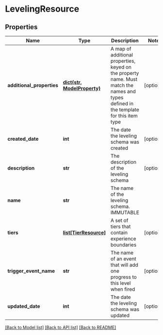 # LevelingResource

## Properties
Name | Type | Description | Notes
------------ | ------------- | ------------- | -------------
**additional_properties** | [**dict(str, ModelProperty)**](ModelProperty.md) | A map of additional properties, keyed on the property name.  Must match the names and types defined in the template for this item type | [optional] 
**created_date** | **int** | The date the leveling schema was created | [optional] 
**description** | **str** | The description of the leveling schema | [optional] 
**name** | **str** | The name of the leveling schema.  IMMUTABLE | 
**tiers** | [**list[TierResource]**](TierResource.md) | A set of tiers that contain experience boundaries | [optional] 
**trigger_event_name** | **str** | The name of an event that will add one progress to this level when fired | [optional] 
**updated_date** | **int** | The date the leveling schema was updated | [optional] 

[[Back to Model list]](../README.md#documentation-for-models) [[Back to API list]](../README.md#documentation-for-api-endpoints) [[Back to README]](../README.md)


